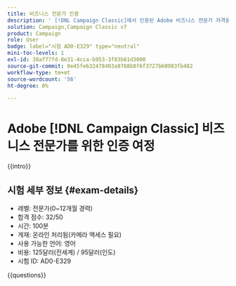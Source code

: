 ```yaml
---
title: 비즈니스 전문가 인증
description: ' [!DNL Campaign Classic]에서 인증된 Adobe 비즈니스 전문가 자격을 취득하는 방법에 대해 알아봅니다.'
solution: Campaign,Campaign Classic v7
product: Campaign
role: User
badge: label="시험 AD0-E329" type="neutral"
mini-toc-levels: 1
exl-id: 38af77fd-8e31-4cca-b953-3f83b61d3000
source-git-commit: 0e45fe632478403a9768b8f6f3727b60983fb482
workflow-type: tm+mt
source-wordcount: '56'
ht-degree: 0%

---
```


# Adobe [!DNL Campaign Classic] 비즈니스 전문가를 위한 인증 여정

{{intro}}

## 시험 세부 정보 {#exam-details}

* 레벨: 전문가(0~12개월 경력)
* 합격 점수: 32/50
* 시간: 100분
* 게재: 온라인 처리됨(카메라 액세스 필요)
* 사용 가능한 언어: 영어
* 비용: 125달러(전세계) / 95달러(인도)
* 시험 ID: AD0-E329

{{questions}}
